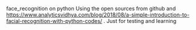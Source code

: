 face_recognition on python
Using the open sources from github and https://www.analyticsvidhya.com/blog/2018/08/a-simple-introduction-to-facial-recognition-with-python-codes/ .
Just for testing and learning
